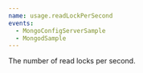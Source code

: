 ```yaml
---
name: usage.readLockPerSecond
events:
  - MongoConfigServerSample
  - MongodSample
---
```


The number of read locks per second.
